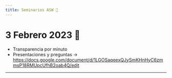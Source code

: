 ```yaml
---
title: Seminarios ASW 💎
---
```


# 3 Febrero 2023 🚰
- Transparencia por minuto
- Presentaciones y preguntas -> https://docs.google.com/document/d/1LGOSaqeexQJySmKHnHyC6zmmsP18RMUpcUfhB2oab4Q/edit

---